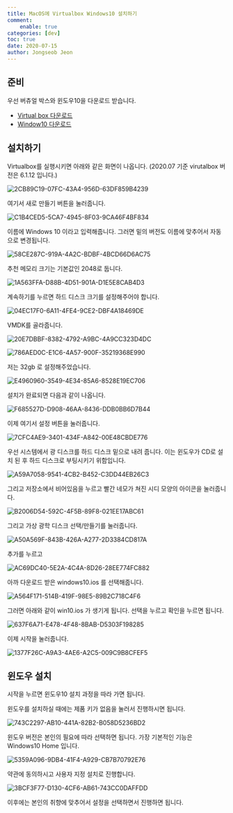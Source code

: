 ```yaml
---
title: MacOS에 Virtualbox Windows10 설치하기
comment:   
    enable: true
categories: [dev]
toc: true
date: 2020-07-15
author: Jongseob Jeon
---
```

## 준비
우선 버츄얼 박스와 윈도우10을 다운로드 받습니다.
- [Virtual box 다운로드](https://www.virtualbox.org/wiki/Downloads)
- [Window10 다운로드](https://www.microsoft.com/ko-kr/software-download/windows10ISO)

## 설치하기
Virtualbox를 실행시키면 아래와 같은 화면이 나옵니다.
(2020.07 기준 virutalbox 버전은 6.1.12 입니다.)

![2CB89C19-07FC-43A4-956D-63DF859B4239](/imgs/windows/windows_1.png)

여기서 새로 만들기 버튼을 눌러줍니다.

![C1B4CED5-5CA7-4945-8F03-9CA46F4BF834](/imgs/windows/windows_2.png)

이름에 Windows 10 이라고 입력해줍니다. 그러면 밑의 버전도 이름에 맞추어서 자동으로 변경됩니다.

![58CE287C-919A-4A2C-BDBF-4BCD66D6AC75](/imgs/windows/windows_3.png)

추천 메모리 크기는 기본값인 2048로 둡니다.

![1A563FFA-D88B-4D51-901A-D1E5E8CAB4D3](/imgs/windows/windows_4.png)

계속하기를 누르면 하드 디스크 크기를 설정해주어야 합니다.

![04EC17F0-6A11-4FE4-9CE2-DBF4A18469DE](/imgs/windows/windows_5.png)

VMDK를 골라줍니다.

![20E7DBBF-8382-4792-A9BC-4A9CC323D4DC](/imgs/windows/windows_6.png)



![786AED0C-E1C6-4A57-900F-35219368E990](/imgs/windows/windows_7.png)

저는 32gb 로 설정해주었습니다.

![E4960960-3549-4E34-85A6-8528E19EC706](/imgs/windows/windows_8.png)

설치가 완료되면 다음과 같이 나옵니다.

![F685527D-D908-46AA-8436-DDB0BB6D7B44](/imgs/windows/windows_9.png)



이제 여기서 설정 버튼을 눌러줍니다.

![7CFC4AE9-3401-434F-A842-00E48CBDE776](/imgs/windows/10.png)

우선 시스템에서 광 디스크를 하드 디스크 밑으로 내려 줍니다. 이는 윈도우가 CD로 설치 된 후 하드 디스크로 부팅시키기 위함입니다.

![A59A7058-9541-4CB2-B452-C3DD44EB26C3](/imgs/windows/11.png)

그리고 저장소에서 비어있음을 누르고 빨간 네모가 쳐진 시디 모양의 아이콘을 눌러줍니다.

![B2006D54-592C-4F5B-89F8-021EE17ABC61](/imgs/windows/12.png)

그리고 가상 광학 디스크 선택/만들기를 눌러줍니다.

![A50A569F-843B-426A-A277-2D3384CD817A](/imgs/windows/13.png)

추가를 누르고

![AC69DC40-5E2A-4C4A-8D26-28EE774FC882](/imgs/windows/14.png)

아까 다운로드 받은 windows10.ios 를 선택해줍니다.

![A564F171-514B-419F-98E5-89B2C718C4F6](/imgs/windows/15.png)

그러면 아래와 같이 win10.ios 가 생기게 됩니다. 선택을 누르고 확인을 누르면 됩니다.

![637F6A71-E478-4F48-8BAB-D5303F198285](/imgs/windows/16.png) 

이제 시작을 눌러줍니다.

![1377F26C-A9A3-4AE6-A2C5-009C9B8CFEF5](/imgs/windows/17.png)


## 윈도우 설치
시작을 누르면 윈도우10 설치 과정을 따라 가면 됩니다.

윈도우를 설치하실 때에는 제품 키가 없음을 눌러서 진행하시면 됩니다.

![743C2297-AB10-441A-82B2-B058D5236BD2](/imgs/windows/18.png)

윈도우 버전은 본인의 필요에 따라 선택하면 됩니다. 가장 기본적인 기능은 Windows10 Home 입니다.

![5359A096-9DB4-41F4-A929-CB7B70792E76](/imgs/windows/19.png)

약관에 동의하시고 사용자 지정 설치로 진행합니다.

![3BCF3F77-D130-4CF6-AB61-743CC0DAFFDD](/imgs/windows/20.png)

이후에는 본인의 취향에 맞추어서 설정을 선택하면서 진행하면 됩니다.
